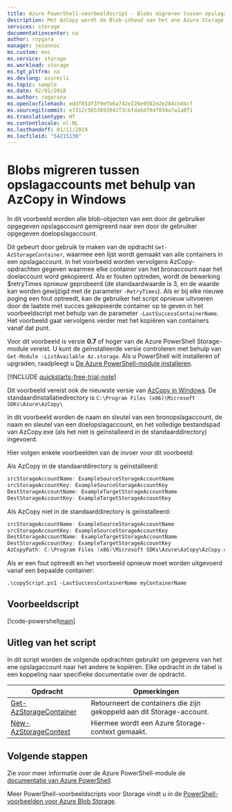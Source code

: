 ```yaml
---
title: Azure PowerShell-voorbeeldscript - Blobs migreren tussen opslagaccounts met behulp van AzCopy in Windows | Microsoft Docs
description: Met AzCopy wordt de Blob-inhoud van het ene Azure Storage-account naar het andere gekopieerd.
services: storage
documentationcenter: na
author: roygara
manager: jeconnoc
ms.custom: mvc
ms.service: storage
ms.workload: storage
ms.tgt_pltfrm: na
ms.devlang: azurecli
ms.topic: sample
ms.date: 02/01/2018
ms.author: rogarana
ms.openlocfilehash: eddf85df3f9efb6a742e226e9582e2e284cbd4cf
ms.sourcegitcommit: e7312c5653693041f3cbfda5d784f034a7a1a8f1
ms.translationtype: HT
ms.contentlocale: nl-NL
ms.lasthandoff: 01/11/2019
ms.locfileid: "54215130"
---
```

# <a name="migrate-blobs-across-storage-accounts-using-azcopy-on-windows"></a>Blobs migreren tussen opslagaccounts met behulp van AzCopy in Windows

In dit voorbeeld worden alle blob-objecten van een door de gebruiker opgegeven opslagaccount gemigreerd naar een door de gebruiker opgegeven doelopslagaccount. 

Dit gebeurt door gebruik te maken van de opdracht `Get-AzStorageContainer`, waarmee een lijst wordt gemaakt van alle containers in een opslagaccount. In het voorbeeld worden vervolgens AzCopy-opdrachten gegeven waarmee elke container van het bronaccount naar het doelaccount word gekopieerd. Als er fouten optreden, wordt de bewerking $retryTimes opnieuw geprobeerd (de standaardwaarde is 3, en de waarde kan worden gewijzigd met de parameter `-RetryTimes`). Als er bij elke nieuwe poging een fout optreedt, kan de gebruiker het script opnieuw uitvoeren door de laatste met succes gekopieerde container op te geven in het voorbeeldscript met behulp van de parameter `-LastSuccessContainerName`. Het voorbeeld gaat vervolgens verder met het kopiëren van containers vanaf dat punt.

Voor dit voorbeeld is versie **0.7** of hoger van de Azure PowerShell Storage-module vereist. U kunt de geïnstalleerde versie controleren met behulp van `Get-Module -ListAvailable Az.storage`. Als u PowerShell wilt installeren of upgraden, raadpleegt u [De Azure PowerShell-module installeren](/powershell/azure/install-Az-ps). 

[!INCLUDE [quickstarts-free-trial-note](../../../includes/quickstarts-free-trial-note.md)]

Dit voorbeeld vereist ook de nieuwste versie van [AzCopy in Windows](https://aka.ms/downloadazcopy). De standaardinstallatiedirectory is `C:\Program Files (x86)\Microsoft SDKs\Azure\AzCopy\`

In dit voorbeeld worden de naam en sleutel van een bronopslagaccount, de naam en sleutel van een doelopslagaccount, en het volledige bestandspad van AzCopy.exe (als het niet is geïnstalleerd in de standaarddirectory) ingevoerd.

Hier volgen enkele voorbeelden van de invoer voor dit voorbeeld:

Als AzCopy in de standaarddirectory is geïnstalleerd:
```PowerShell
srcStorageAccountName: ExampleSourceStorageAccountName
srcStorageAccountKey: ExampleSourceStorageAccountKey
DestStorageAccountName: ExampleTargetStorageAccountName
DestStorageAccountKey: ExampleTargetStorageAccountKey
```

Als AzCopy niet in de standaarddirectory is geïnstalleerd:

```Powershell
srcStorageAccountName: ExampleSourceStorageAccountName
srcStorageAccountKey: ExampleSourceStorageAccountKey
DestStorageAccountName: ExampleTargetStorageAccountName
DestStorageAccountKey: ExampleTargetStorageAccountKey
AzCopyPath: C:\Program Files (x86)\Microsoft SDKs\Azure\AzCopy\AzCopy.exe
```

Als er een fout optreedt en het voorbeeld opnieuw moet worden uitgevoerd vanaf een bepaalde container: 

`.\copyScript.ps1 -LastSuccessContainerName myContainerName`

## <a name="sample-script"></a>Voorbeeldscript

[!code-powershell[main](../../../powershell_scripts/storage/migrate-blobs-between-accounts/migrate-blobs-between-accounts.ps1 "Migrate blobs between storage accounts.")]

## <a name="script-explanation"></a>Uitleg van het script

In dit script worden de volgende opdrachten gebruikt om gegevens van het ene opslagaccount naar het andere te kopiëren. Elke opdracht in de tabel is een koppeling naar specifieke documentatie over de opdracht.

| Opdracht | Opmerkingen |
|---|---|
| [Get-AzStorageContainer](/powershell/module/az.storage/Get-AzStorageContainer) | Retourneert de containers die zijn gekoppeld aan dit Storage-account. |
| [New-AzStorageContext](/powershell/module/az.storage/New-AzStorageContext) | Hiermee wordt een Azure Storage-context gemaakt. |

## <a name="next-steps"></a>Volgende stappen

Zie voor meer informatie over de Azure PowerShell-module de [documentatie van Azure PowerShell](/powershell/azure/overview).

Meer PowerShell-voorbeeldscripts voor Storage vindt u in de [PowerShell-voorbeelden voor Azure Blob Storage](../blobs/storage-samples-blobs-powershell.md).
